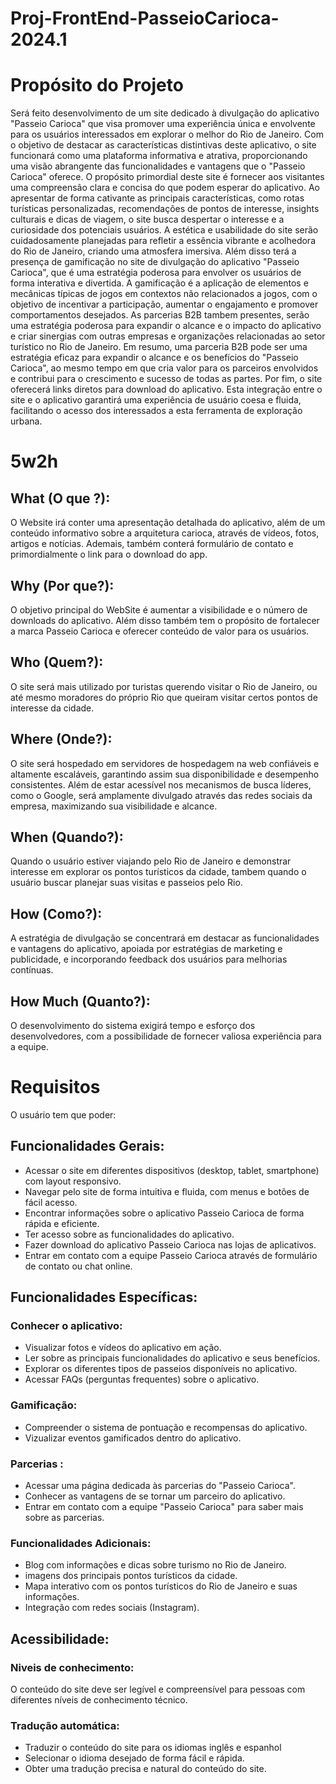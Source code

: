 # Proj-FrontEnd-PasseioCarioca-2024.1

# Propósito do Projeto

Será feito desenvolvimento de um site dedicado à divulgação do aplicativo "Passeio Carioca" que visa promover uma experiência única e envolvente para os usuários interessados em explorar o melhor do Rio de Janeiro. Com o objetivo de destacar as características distintivas deste aplicativo, o site funcionará como uma plataforma informativa e atrativa, proporcionando uma visão abrangente das funcionalidades e vantagens que o "Passeio Carioca" oferece.
O propósito primordial deste site é fornecer aos visitantes uma compreensão clara e concisa do que podem esperar do aplicativo. Ao apresentar de forma cativante as principais características, como rotas turísticas personalizadas, recomendações de pontos de interesse, insights culturais e dicas de viagem, o site busca despertar o interesse e a curiosidade dos potenciais usuários.
A estética e usabilidade do site serão cuidadosamente planejadas para refletir a essência vibrante e acolhedora do Rio de Janeiro, criando uma atmosfera imersiva. 
Além disso terá a  presença de gamificação no site de divulgação do aplicativo "Passeio Carioca", que  é uma estratégia poderosa para envolver os usuários de forma interativa e divertida. A gamificação é a aplicação de elementos e mecânicas típicas de jogos em contextos não relacionados a jogos, com o objetivo de incentivar a participação, aumentar o engajamento e promover comportamentos desejados.
As parcerias B2B tambem presentes, serão uma estratégia poderosa para expandir o alcance e o impacto do aplicativo  e criar sinergias com outras empresas e organizações relacionadas ao setor turístico no Rio de Janeiro. Em resumo, uma parceria B2B pode ser uma estratégia eficaz para expandir o alcance e os benefícios do "Passeio Carioca", ao mesmo tempo em que cria valor para os parceiros envolvidos e contribui para o crescimento e sucesso de todas as partes.
Por fim, o site oferecerá links diretos para download do aplicativo. Esta integração  entre o site e o aplicativo garantirá uma experiência de usuário coesa e fluida, facilitando o acesso dos interessados a esta ferramenta de exploração urbana.


# 5w2h

## What (O que ?):
O Website irá conter uma apresentação detalhada do aplicativo, além de um conteúdo informativo sobre a arquitetura carioca, através de vídeos, fotos, artigos e notícias. Ademais, também conterá  formulário de contato e primordialmente o link para o download do app.

## Why (Por que?):
O objetivo principal do WebSite é aumentar a visibilidade e o número de downloads do aplicativo. Além disso também tem o propósito de fortalecer a marca Passeio Carioca e oferecer conteúdo de valor para os usuários.

## Who (Quem?):
O site será mais utilizado por turistas querendo visitar o Rio de Janeiro, ou até mesmo moradores do próprio Rio que queiram visitar certos pontos de interesse da cidade.

## Where (Onde?):
O site será hospedado em servidores de hospedagem na web confiáveis e altamente escaláveis, garantindo assim sua disponibilidade e desempenho consistentes. Além de estar acessível nos mecanismos de busca líderes, como o Google, será amplamente divulgado através das redes sociais da empresa, maximizando sua visibilidade e alcance.

## When (Quando?):
Quando o usuário estiver viajando pelo Rio de Janeiro e demonstrar interesse em explorar os pontos turísticos da cidade, tambem quando o usuário buscar planejar suas visitas e passeios pelo Rio.

## How (Como?):
 A estratégia de divulgação se concentrará em destacar as funcionalidades e vantagens do aplicativo, apoiada por estratégias de marketing e publicidade, e incorporando feedback dos usuários para melhorias contínuas.

## How Much (Quanto?):
O desenvolvimento do sistema exigirá tempo e esforço dos desenvolvedores, com a possibilidade de fornecer valiosa experiência para a equipe.

# Requisitos
O usuário tem que poder:

## Funcionalidades Gerais:

- Acessar o site em diferentes dispositivos (desktop, tablet, smartphone) com layout responsivo.
- Navegar pelo site de forma intuitiva e fluida, com menus e botões de fácil acesso.
- Encontrar informações sobre o aplicativo Passeio Carioca de forma rápida e eficiente.
- Ter acesso sobre as funcionalidades do aplicativo.
- Fazer download do aplicativo Passeio Carioca nas lojas de aplicativos.
- Entrar em contato com a equipe Passeio Carioca através de formulário de contato ou chat online.

## Funcionalidades Específicas:

### Conhecer o aplicativo:
- Visualizar fotos e vídeos do aplicativo em ação.
- Ler sobre as principais funcionalidades do aplicativo e seus benefícios.
- Explorar os diferentes tipos de passeios disponíveis no aplicativo.
- Acessar FAQs (perguntas frequentes) sobre o aplicativo.
### Gamificação:
- Compreender o sistema de pontuação e recompensas do aplicativo.
- Vizualizar eventos gamificados dentro do aplicativo.
### Parcerias :
- Acessar uma página dedicada às parcerias do "Passeio Carioca".
- Conhecer as vantagens de se tornar um parceiro do aplicativo.
- Entrar em contato com a equipe "Passeio Carioca" para saber mais sobre as parcerias.

### Funcionalidades Adicionais:

- Blog com informações e dicas sobre turismo no Rio de Janeiro.
- imagens dos principais pontos turísticos da cidade.
- Mapa interativo com os pontos turísticos do Rio de Janeiro e suas informações.
- Integração com redes sociais (Instagram).

## Acessibilidade:

### Niveis de conhecimento:
O conteúdo do site deve ser legível e compreensível para pessoas com diferentes níveis de conhecimento técnico.

### Tradução automática:
- Traduzir o conteúdo do site para os idiomas inglês e espanhol
- Selecionar o idioma desejado de forma fácil e rápida.
- Obter uma tradução precisa e natural do conteúdo do site.
